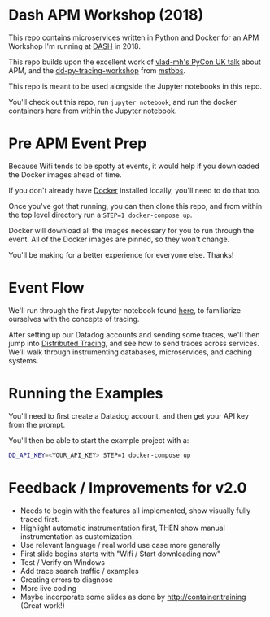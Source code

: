 # Dash APM Workshop (2018)

This repo contains microservices written in Python and Docker for an APM Workshop I'm running at [DASH](https://www.dashcon.io/) in 2018. 

This repo builds upon the excellent work of [vlad-mh's PyCon UK talk](https://github.com/vlad-mh/pyconuk-2017) about APM, and the [dd-py-tracing-workshop](https://github.com/DataDog/dd-py-tracing-workshop) from [mstbbs](https://github.com/mstbbs).

This repo is meant to be used alongside the Jupyter notebooks in this repo. 

You'll check out this repo, run `jupyter notebook`, and run the docker containers here from within the Jupyter notebook.

# Pre APM Event Prep

Because Wifi tends to be spotty at events, it would help if you downloaded the Docker images ahead of time.

If you don't already have [Docker](https://www.docker.com/) installed locally, you'll need to do that too. 

Once you've got that running, you can then clone this repo, and from within the top level directory run a `STEP=1 docker-compose up`. 

Docker will download all the images necessary for you to run through the event. All of the Docker images are pinned, so they won't change.

You'll be making for a better experience for everyone else. Thanks!

# Event Flow

We'll run through the first Jupyter notebook found [here](https://github.com/burningion/dash-apm-workshop/blob/master/APM%20Tracing%20Quickstart.ipynb), to familiarize ourselves with the concepts of tracing.

After setting up our Datadog accounts and sending some traces, we'll then jump into [Distributed Tracing](https://github.com/burningion/dash-apm-workshop/blob/master/APM%20Tracing%20Quickstart.ipynb), and see how to send traces across services. We'll walk through instrumenting databases, microservices, and caching systems.

# Running the Examples

You'll need to first create a Datadog account, and then get your API key from the prompt. 

You'll then be able to start the example project with a:

```bash
DD_API_KEY=<YOUR_API_KEY> STEP=1 docker-compose up
```

# Feedback / Improvements for v2.0

* Needs to begin with the features all implemented, show visually fully traced first.
* Highlight automatic instrumentation first, THEN show manual instrumentation as customization
* Use relevant language / real world use case more generally
* First slide begins starts with "Wifi / Start downloading now"
* Test / Verify on Windows
* Add trace search traffic / examples
* Creating errors to diagnose
* More live coding
* Maybe incorporate some slides as done by http://container.training (Great work!)
